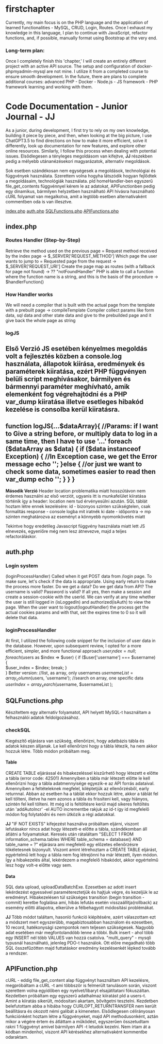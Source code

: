 # firstchapter 
Currently, my main focus is on the PHP language and the application of learned functionalities - MySQL, CRUD, Login, Routes. Once I exhaust my knowledge in this language, I plan to continue with JavaScript, refactor functions, and, if possible, manually format using Bootstrap at the very end.

### Long-term plan:
Once I completely finish this 'chapter,' I will create an entirely different project with an active API source.
The setup and configuration of docker-phpmyadmin-mysql are not mine. I utilize it from a completed course to ensure smooth development.
In the future, there are plans to complete additional courses: advanced PHP - Docker - Node.js - JS framework - PHP framework learning and working with them.

# Code Documentation - Junior Journal - JJ

As a junior, during development, I first try to rely on my own knowledge, building it piece by piece, and then, when looking at the big picture, I use ChatGPT3.5 to find directions on how to make it more efficient, solve it differently, look up documentation for new features, and explore other online resources. Similarly, I follow this process when dealing with potential issues. Elsődlegesen a tényleges megoldásom van kifejtve, **JJ** részekben pedig a mélyebb utánanézésekori magyarázatok, alternatív megoldások. 

Sok esetben szándékosan nem egységesek a megoldások, technológiai és függvények használata. Szerettem volna hogyha látszódik hogyan fejlődtek a megoldásaim, technológiák használata. pld homeHandler-ben egyszerű file_get_contents függvénnyel kérem le az adatokat, APIFunctionben pedig egy dinamikus, bármilyen helyzetben használható API hívásra használható cURL folyamat van megalkotva, amit a legtöbb esetben alternatívaként commentben oda is van illesztve.

[index.php](index.php "Goto index")
[auth.php](auth.php "Goto auth")
[SQLFunctions.php](SQLFunctions.php "Goto SQLFunctions")
[APIFunctions.php](APIFunctions.php "Goto APIFunctions")

## index.php
### Routes Handler (Step-by-Step)
Retrieve the method used on the previous page = Request method received by the index page -> $_SERVER['REQUEST_METHOD']
Which page the user wants to jump to = Requested page from the request -> $_SERVER['REQUEST_URI']
Create the page map as routes (with a fallback for page not found) -> ?? "notFoundHandler"
PHP is able to call a function where the function name is a string, and this is the basis of the procedure -> $handlerFunction()
  
### How Handler works
We will need a compiler that is built with the actual page from the template with a prebuilt page -> compileTemplate
Compiler collect params like form data, sql data and other state data and give to the prebuilded page 
and it give back the whole page as string

### logJS
**Első Verzió**
JS esetében kényelmes megoldás volt a fejlesztés közben a console.log használata, állapotok kiírása, eredmények és paraméterek kiiratása, ezért PHP függvényen belüli script meghívásakor, bármilyen és bármennyi paraméter meghívható, amik elemenként fog végrehajtódni és a PHP var_dump kiiratása illetve esetleges hibakód kezelése is consolba kerül kiiratásra. 
---
function logJS(...$dataArray){
    //Params: if I want to Give a string before, or multiply data to log in a same time, then I have to use '...' 
    foreach ($dataArray as  $data) {
        if ($data instanceof Exception) {
            //In Exception case, we get the Error message
            echo '<script>console.log('.json_encode($data->getMessage()).');</script>';
        }else {
            //or just we want to check some data, sometimes easier to read then var_dump
            echo '<script>console.log('.json_encode($data).');</script>';
        }
    }
}
---
**Második Verzió**
Header location problematika miatt hosszútávon nem érdemes használni az első verziót, ugyanis itt is munkafelület kiiratása történik így a header: location nem tud érvényesülni azután.
SQL táblát hoztam létre ennek kezelésére:
id - bizonyos szinten szükségtelen, csak formalitás
response - console logba mit iratnék ki
date - időpontra -> mp szinten meghatározva az eseményt a könnyebb nyomonkövetés miatt 

Tekintve hogy eredetileg Javascript függvény használata miatt lett JS elnevezés, egyenlőre még nem lesz átnevezve, majd a teljes refactoráláskor.

## auth.php
### Login system 
(loginProcessHandler) Called when it get POST data from /login page. To make sure, let's check if the data is appropriate. Using early return to make the process more faster. Do we get a data? Do we get data from API? The username is valid? Password is valid? If all yes, then make a session and create a session-cookie with the userId. We can verify at any time whether the user is still logged in (isLoggedIn) and authorized(isAuth) to view the page. When the user want to logout(logoutHandler) the process get the actual cookies params and with that, set the expires time to 0 so it will delete that data.  

### loginProcessHandler
At first, I utilized the following code snippet for the inclusion of user data in the database. However, upon subsequent review, I opted for a more efficient, simpler, and more functional approach
$user_index = null;
foreach ($users as $index => $user) {
    if ($user['username'] === $username) {  
        $user_index = $index; 
        break;
    }    
}
Better version:
//list, as array, only usernames
$usernameList = array_column($users, 'username');
//search on array, one specific data
$userIndex = array_search($username, $usernameList );

## SQLFunctions.php
Készítettem egy alternatív folyamatot, API helyett MySQL-t használtam a felhasználói adatok feldolgozásához.

### checkSQL
Kiegészítő eljárásra van szükség, ellenőrizni, hogy adatbázis tábla és adatok készen álljanak.
Le kell ellenőrizni hogy a tábla létezik, ha nem akkor hozzuk létre. Több módon próbáltam meg.

#### Table
CREATE TABLE eljárással és hibakezeléssel kiszűrhető hogy létezett e előtte a tábla (error code: 42S01)
Amennyiben a tábla már létezett előtte le kell ellenőrizni hogy a tábla adatmennyisége egyezik-e az API forrás adataival. Amennyiben a feltételeknek megfelel, kiléptetjük az ellenőrzésből, early returnnal.
Abban az esetben ha a táblát ekkor hozzuk létre, akkor a táblát fel kell tölteni, illetve ha nem azonos a tábla és frissíteni kell, vagy hiányos, szintén fel kell tölteni. Itt még id is feltöltésre kerül majd sikeres feltöltés után 'addAutoIncr' -el AUTO incrementbe rakjuk az id-t így id megfelelő módon fog folytatódni és nem ütközik a régi adatokkal.

**JJ**
"IF NOT EXISTS" kifejezést használva próbáltam eljárni, viszont lefutásakor nincs adat hogy létezett-e előtte a tábla, szándékomban áll átlátni a folyamatokat. Keresés után rátaláltam "SELECT 1 FROM information_schema.tables WHERE table_schema = database() AND table_name = ?" eljárásra ami megfelelő egy előzetes ellenőrzésre tökéletesnek bizonyult. Viszont amint létrehoztam a CREATE TABLE eljárást, egyértelmű lett hogy a tábla nem fog létrejönni ha már létezett, ilyen módon. Így a hibakezelés által, lekérdezem a megfelelő hibakódot, akkor egyértelmű lesz hogy volt-e előtte vagy sem.

#### Data
SQL data upload, uploadDataBatchExe. Ezesetben az adott insert lekérdezést egyessével paramétereztetjük és hajtjuk végre, és kezeljük le az eredményt. Hibakezelésen túl szükséges transition (begin transition - commit) keretbe foglalása ami, hibás lefutás esetén visszaállítja(rollback) az esemény előtti állapotra, elkerülve a félbehagyott módosítási problémákat.

**JJ**
Több módot találtam, hasonló funkció kiépítésére, azért válaszottam ezt a módszert mert egyszerűbb, magabiztosabban használom és ezesetben, 10 record, hatékonysági szempontok nem teljesen szükségesek. Nagyobb adat esetében már megfontolandóbb lenne a többi.
Bulk insert - ahol több egy INSERT nél több VALUES van hozzá csatolva. 
"multi_query" - mysqli typusnál használható, jelenleg PDO-t használok. Ott előre megadható több SQL összefűzötten majd futtatáskor eredmény kezelésenkét lépked tovább a rendszer.

## APIFunction.php
cURL - eddig file_get_content alap függvényt használtam API kezelésre, megpróbáltam a cURL -t ami többször is felmerült tanulásom során, viszont szerettem volna egyidőben egy nyelvet/libaryt elsajátítatani fókuszáltan.
Kezdetben próbáltam egy egyszerű adathalmaz kiiratást pld a users-t. Amint a kiiratás sikerült, módosítani akartam, bővítgetni tesztelni. Kezdetben belefutottam abba a hibába hogy CURLOPT_RETURNTRANSFER nem került beállításra és okozott némi galibát a kimeneten. Elsődlegesen célirányosan funkciónként hoztam létre a függvényeket, majd API methodusonként, aztán mikor a végére értem és átláttam a működést, egyszerűen összetudtam rakni 1 függvényt amivel bármilyen API -t letudok kezelni. Nem írtam át a kódban mindenhol, viszont API kérésekhez alternatívaként kommentbe odaraktam.
